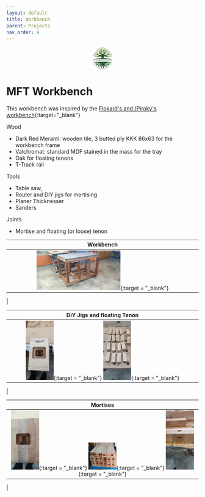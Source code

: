 ```yaml
---
layout: default
title: Workbench
parent: Projects
nav_order: 9
---
```

<center>
<img src="../media/Lignarius.png" width="10%" height="10%" align="middle"/>
</center>

# MFT Workbench

This workbench was inspired by the [Flokard's and /Piroky's workbench](https://www.lairdubois.fr/plans/2403-etabli-flokard-piroky-pdf-et-skp-par-swann-wild.html){:target="_blank"}

Wood
* Dark Red Meranti: wooden tile, 3 butted ply KKK 86x63 for the workbench frame
* Valchromat: standard MDF stained in the mass for the tray
* Oak for floating tenons
* T-Track rail

Tools
* Table saw, 
* Router and  DIY jigs for mortising
* Planer Thicknesser
* Sanders


Joints
* Mortise and floating (or loose) tenon



|                                                                  Workbench                                                                   |
|:--------------------------------------------------------------------------------------------------------------------------------------------:|
| [<img alt="image" height="45%" src="/media/Workbench.jpg" width="45%"/>](https://garlatti.github.io/media/Workbench.jpg){:target = "_blank"} | 
|      



|                                                                                                                                                        DiY Jigs and floating Tenon                                                                                                                                                         |
|:------------------------------------------------------------------------------------------------------------------------------------------------------------------------------------------------------------------------------------------------------------------------------------------------------------------------------------------:|
| [<img alt="image" height="15%" src="/media/Workbench_DIY_Jigs.jpg" width="15%"/>](https://garlatti.github.io/media/Workbench_DIY_Jigs.jpg){:target = "_blank"}  [<img alt="image" height="15%" src="/media/Workbench_Floating_Tenon.jpg" width="15%"/>](https://garlatti.github.io/media/Workbench_Floating_Tenon.jpg){:target = "_blank"} | 
|      



|                                                                                                                                                                                                                                              Mortises                                                                                                                                                                                                                                               |
|:---------------------------------------------------------------------------------------------------------------------------------------------------------------------------------------------------------------------------------------------------------------------------------------------------------------------------------------------------------------------------------------------------------------------------------------------------------------------------------------------------:|
| [<img alt="image" height="15%" src="/media/Workbench_Mortise_1.jpg" width="15%"/>](https://garlatti.github.io/media/Workbench_Mortise_1.jpg){:target = "_blank"}  [<img alt="image" height="15%" src="/media/Workbench_Mortise_2.jpg" width="15%"/>](https://garlatti.github.io/media/Workbench_Mortise_2.jpg){:target = "_blank"} [<img alt="image" height="15%" src="/media/Workbench_Mortise_3.jpg" width="15%"/>](https://garlatti.github.io/media/Workbench_Mortise_3.jpg){:target = "_blank"} | 
|      